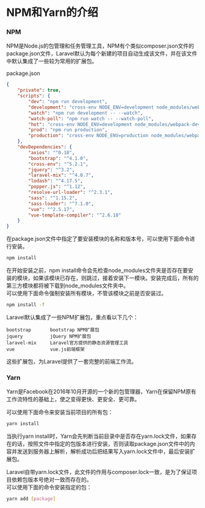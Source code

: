 # NPM和Yarn的介绍

### NPM
NPM是Node.js的包管理和任务管理工具，NPM有个类似composer.json文件的package.json文件，Laravel默认为每个新建的项目自动生成该文件，并在该文件中默认集成了一些较为常用的扩展包。  

package.json
```json
{
    "private": true,
    "scripts": {
        "dev": "npm run development",
        "development": "cross-env NODE_ENV=development node_modules/webpack/bin/webpack.js --progress --hide-modules --config=node_modules/laravel-mix/setup/webpack.config.js",
        "watch": "npm run development -- --watch",
        "watch-poll": "npm run watch -- --watch-poll",
        "hot": "cross-env NODE_ENV=development node_modules/webpack-dev-server/bin/webpack-dev-server.js --inline --hot --config=node_modules/laravel-mix/setup/webpack.config.js",
        "prod": "npm run production",
        "production": "cross-env NODE_ENV=production node_modules/webpack/bin/webpack.js --no-progress --hide-modules --config=node_modules/laravel-mix/setup/webpack.config.js"
    },
    "devDependencies": {
        "axios": "^0.18",
        "bootstrap": "^4.1.0",
        "cross-env": "^5.2.1",
        "jquery": "^3.2",
        "laravel-mix": "^4.0.7",
        "lodash": "^4.17.5",
        "popper.js": "^1.12",
        "resolve-url-loader": "^2.3.1",
        "sass": "^1.15.2",
        "sass-loader": "^7.1.0",
        "vue": "^2.5.17",
        "vue-template-compiler": "^2.6.10"
    }
}
```

在package.json文件中指定了要安装模块的名称和版本号，可以使用下面命令进行安装。
```bash
npm install
```
在开始安装之前，npm install命令会先检查node_modules文件夹是否存在要安装的模块，如果该模块已存在，则跳过，接着安装下一模块。安装完成后，所有的第三方模块都将被下载到node_modules文件夹中。  
可以使用下面命令强制安装所有模块，不管该模块之前是否安装过。
```bash
npm install -f
```

Laravel默认集成了一些NPM扩展包，重点看以下几个：
```
bootstrap       bootstrap NPM扩展包
jquery          jQuery NPM扩展包
laravel-mix     Laravel官方提供的静态资源管理工具
vue             vue.js前端框架
```
这些扩展包，为Laravel提供了一套完整的前端工作流。

### Yarn
Yarn是Facebook在2016年10月开源的一个新的包管理器，Yarn在保留NPM原有工作流特性的基础上，使之变得更快、更安全、更可靠。  

可以使用下面命令来安装当前项目的所有包：
```bash
yarn install
```
当执行yarn install时，Yarn会先判断当前目录中是否存在yarn.lock文件，如果存在的话，按照文件中指定的包版本进行安装，否则读取package.json文件中的内容并发送到服务器上解析，解析成功后把结果写入yarn.lock文件中，最后安装扩展包。  

Laravel自带yarn.lock文件，此文件的作用与composer.lock一致，是为了保证项目依赖包版本号绝对一致而存在的。  
可以使用下面的命令安装指定的包：
```bash
yarn add [package]
```
